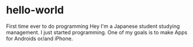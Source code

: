 # hello-world
First time ever to do programming
Hey I'm a Japanese student studying management.
I just started programming. One of my goals is to make Apps for Androids or/and iPhone.
